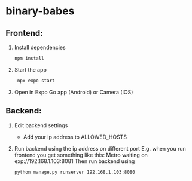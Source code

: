 # binary-babes

## Frontend:
1. Install dependencies
   ```bash
   npm install
   ```
2. Start the app
   ```bash
    npx expo start
   ```
3. Open in Expo Go app (Android) or Camera (IOS)

## Backend:
1. Edit backend settings
   - Add your ip address to ALLOWED_HOSTS

2. Run backend using the ip address on different port
   E.g. when you run frontend you get something like this: Metro waiting on exp://192.168.1.103:8081
   Then run backend using
   ```bash
   python manage.py runserver 192.168.1.103:8080
   ```
